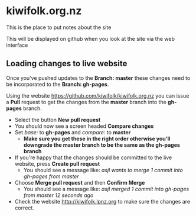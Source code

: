 kiwifolk.org.nz
===============

This is the place to put notes about the site

This will be displayed on github when you look at the site via the web interface

Loading changes to live website
-------------------------------

Once you've pushed updates to the **Branch: master** these changes need to be incorporated to the
**Branch: gh-pages**.

Using the website <https://github.com/kiwifolk/kiwifolk.org.nz> you can issue a
**Pull** request to get the changes from the **master** branch into the **gh-pages** branch.

  * Select the button **New pull request**
  * You should now see a screen headed **Compare changes**
  * Set *base:* to **gh-pages** and *compare:* to **master**
    * **Make sure you get these in the right order otherwise you'll downgrade the master branch to be the same as the gh-pages branch**
  * If you're happy that the changes should be committed to the live website, press **Create pull request**
    * You should see a message like: *asjl  wants to merge 1 commit into gh-pages from master*
  * Choose **Merge pull request** and then **Confirm Merge**
    * You should see a message like: *asjl  merged 1 commit into gh-pages from master 12 seconds ago*
  * Check the website <http://kiwifolk.lpnz.org> to make sure the changes are correct.
